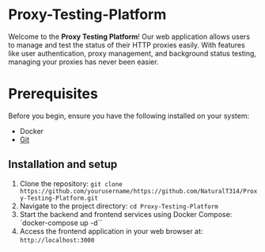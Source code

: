 # Proxy-Testing-Platform

Welcome to the **Proxy Testing Platform**! Our web application allows users to manage and test the status of their HTTP proxies easily. With features like user authentication, proxy management, and background status testing, managing your proxies has never been easier.


# Prerequisites
Before you begin, ensure you have the following installed on your system:

-   Docker
-   [Git](https://git-scm.com/)

## Installation and setup

 1. Clone the repository: `git clone https://github.com/yourusername/https://github.com/NaturalT314/Proxy-Testing-Platform.git`
 2. Navigate to the project directory: `cd Proxy-Testing-Platform`
 3. Start the backend and frontend services using Docker Compose: `docker-compose up -d``
 4. Access the frontend application in your web browser at: `http://localhost:3000`
